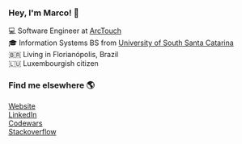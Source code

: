 ### Hey, I'm Marco! 👋

💻 Software Engineer at [ArcTouch](https://www.linkedin.com/company/arctouch/) <br>
🎓 Information Systems BS from [University of South Santa Catarina](https://www.linkedin.com/school/universidade-do-sul-de-santa-catarina/) <br>
🇧🇷 Living in Florianópolis, Brazil <br>
🇱🇺 Luxembourgish citizen

### Find me elsewhere 🌎

[Website](https://marcoamorim.com) <br>
[LinkedIn](https://www.linkedin.com/in/marcoamrm) <br>
[Codewars](https://www.codewars.com/users/marco-amorim) <br>
[Stackoverflow](https://stackoverflow.com/users/12823161/marco-amorim)
